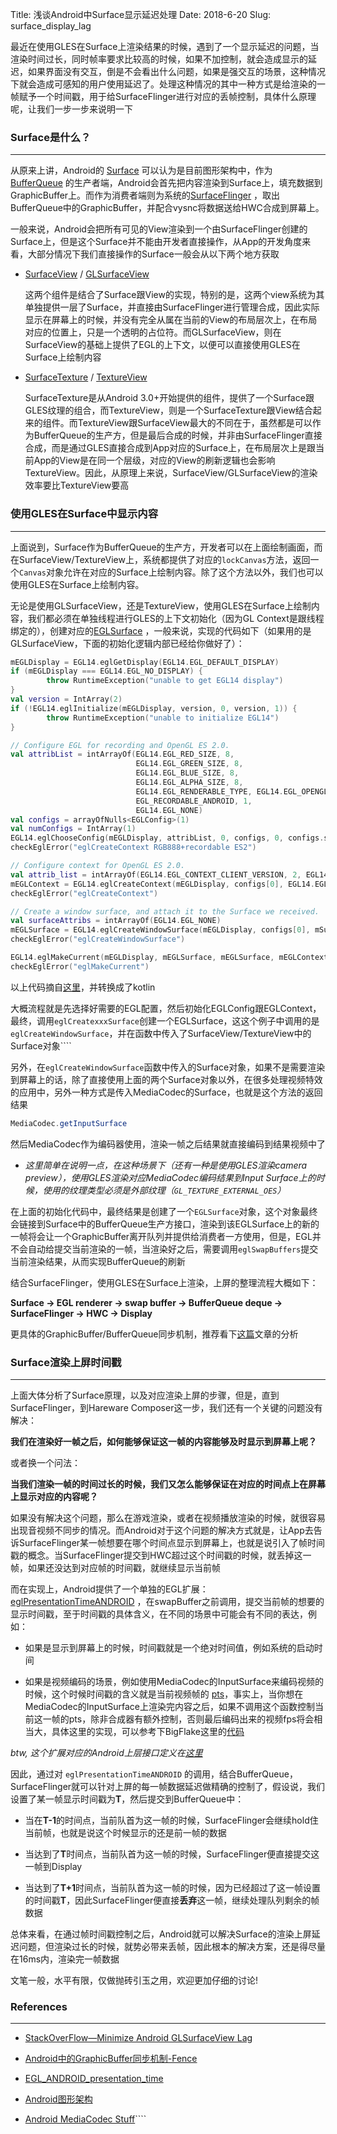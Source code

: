 Title: 浅谈Android中Surface显示延迟处理
Date: 2018-6-20
Slug: surface_display_lag

最近在使用GLES在Surface上渲染结果的时候，遇到了一个显示延迟的问题，当渲染时间过长，同时帧率要求比较高的时候，如果不加控制，就会造成显示的延迟，如果界面没有交互，倒是不会看出什么问题，如果是强交互的场景，这种情况下就会造成可感知的用户使用延迟了。处理这种情况的其中一种方式是给渲染的一帧赋予一个时间戳，用于给SurfaceFlinger进行对应的丢帧控制，具体什么原理呢，让我们一步一步来说明一下

### Surface是什么？

---

从原来上讲，Android的 [Surface](https://developer.android.com/reference/android/view/Surface) 可以认为是目前图形架构中，作为 [BufferQueue](https://source.android.com/devices/graphics/arch-bq-gralloc) 的生产者端，Android会首先把内容渲染到Surface上，填充数据到GraphicBuffer上。而作为消费者端则为系统的[SurfaceFlinger](https://source.android.com/devices/graphics/arch-sf-hwc) ，取出BufferQueue中的GraphicBuffer，并配合vysnc将数据送给HWC合成到屏幕上。

一般来说，Android会把所有可见的View渲染到一个由SurfaceFlinger创建的Surface上，但是这个Surface并不能由开发者直接操作，从App的开发角度来看，大部分情况下我们直接操作的Surface一般会从以下两个地方获取

- [SurfaceView](https://developer.android.com/reference/android/view/SurfaceView) / [GLSurfaceView](https://kapeli.com/dash_share?docset_file=Android&docset_name=Android&path=developer.android.com/reference/android/opengl/GLSurfaceView.html&platform=android&repo=Main&source=https://developer.android.com/reference/android/opengl/GLSurfaceView.html&version=8.1.0)

    这两个组件是结合了Surface跟View的实现，特别的是，这两个view系统为其单独提供一层了Surface，并直接由SurfaceFlinger进行管理合成，因此实际显示在屏幕上的时候，并没有完全从属在当前的View的布局层次上，在布局对应的位置上，只是一个透明的占位符。而GLSurfaceView，则在SurfaceView的基础上提供了EGL的上下文，以便可以直接使用GLES在Surface上绘制内容

- [SurfaceTexture](https://developer.android.com/reference/android/graphics/SurfaceTexture) / [TextureView](https://developer.android.com/reference/android/view/TextureView)

     SurfaceTexture是从Android 3.0+开始提供的组件，提供了一个Surface跟GLES纹理的组合，而TextureView，则是一个SurfaceTexture跟View结合起来的组件。而TextureView跟SurfaceView最大的不同在于，虽然都是可以作为BufferQueue的生产方，但是最后合成的时候，并非由SurfaceFlinger直接合成，而是通过GLES直接合成到App对应的Surface上，在布局层次上是跟当前App的View是在同一个层级，对应的View的刷新逻辑也会影响TextureView。因此，从原理上来说，SurfaceView/GLSurfaceView的渲染效率要比TextureView要高

### 使用GLES在Surface中显示内容

---

上面说到，Surface作为BufferQueue的生产方，开发者可以在上面绘制画面，而在SurfaceView/TextureView上，系统都提供了对应的``lockCanvas``方法，返回一个``Canvas``对象允许在对应的Surface上绘制内容。除了这个方法以外，我们也可以使用GLES在Surface上绘制内容。

无论是使用GLSurfaceView，还是TextureView，使用GLES在Surface上绘制内容，我们都必须在单独线程进行GLES的上下文初始化（因为GL Context是跟线程绑定的），创建对应的[EGLSurface](https://source.android.com/devices/graphics/arch-egl-opengl) ，一般来说，实现的代码如下（如果用的是GLSurfaceView，下面的初始化逻辑内部已经给你做好了）：

```kotlin
mEGLDisplay = EGL14.eglGetDisplay(EGL14.EGL_DEFAULT_DISPLAY)
if (mEGLDisplay === EGL14.EGL_NO_DISPLAY) {
        throw RuntimeException("unable to get EGL14 display")
}
val version = IntArray(2)
if (!EGL14.eglInitialize(mEGLDisplay, version, 0, version, 1)) {
        throw RuntimeException("unable to initialize EGL14")
}

// Configure EGL for recording and OpenGL ES 2.0.
val attribList = intArrayOf(EGL14.EGL_RED_SIZE, 8, 
                            EGL14.EGL_GREEN_SIZE, 8, 
                            EGL14.EGL_BLUE_SIZE, 8, 
                            EGL14.EGL_ALPHA_SIZE, 8,
                            EGL14.EGL_RENDERABLE_TYPE, EGL14.EGL_OPENGL_ES2_BIT,                 
                            EGL_RECORDABLE_ANDROID, 1, 
                            EGL14.EGL_NONE)
val configs = arrayOfNulls<EGLConfig>(1)
val numConfigs = IntArray(1)
EGL14.eglChooseConfig(mEGLDisplay, attribList, 0, configs, 0, configs.size, numConfigs, 0)
checkEglError("eglCreateContext RGB888+recordable ES2")

// Configure context for OpenGL ES 2.0.
val attrib_list = intArrayOf(EGL14.EGL_CONTEXT_CLIENT_VERSION, 2, EGL14.EGL_NONE)
mEGLContext = EGL14.eglCreateContext(mEGLDisplay, configs[0], EGL14.EGL_NO_CONTEXT, attrib_list, 0)
checkEglError("eglCreateContext")

// Create a window surface, and attach it to the Surface we received.
val surfaceAttribs = intArrayOf(EGL14.EGL_NONE)
mEGLSurface = EGL14.eglCreateWindowSurface(mEGLDisplay, configs[0], mSurface, surfaceAttribs, 0)
checkEglError("eglCreateWindowSurface")

EGL14.eglMakeCurrent(mEGLDisplay, mEGLSurface, mEGLSurface, mEGLContext)
checkEglError("eglMakeCurrent")
```

以上代码摘自[这里](https://bigflake.com/mediacodec/CameraToMpegTest.java.txt)，并转换成了kotlin

大概流程就是先选择好需要的EGL配置，然后初始化EGLConfig跟EGLContext，最终，调用``eglCreatexxxSurface``创建一个EGLSurface，这这个例子中调用的是``eglCreateWindowSurface``，并在函数中传入了SurfaceView/TextureView中的Surface对象````

另外，在`eglCreateWindowSurface`函数中传入的Surface对象，如果不是需要渲染到屏幕上的话，除了直接使用上面的两个Surface对象以外，在很多处理视频特效的应用中，另外一种方式是传入MediaCodec的Surface，也就是这个方法的返回结果

```java
MediaCodec.getInputSurface
```

然后MediaCodec作为编码器使用，渲染一帧之后结果就直接编码到结果视频中了

- *这里简单在说明一点，在这种场景下（还有一种是使用GLES渲染camera preview），使用GLES渲染对应MediaCodec编码结果到Input Surface上的时候，使用的纹理类型必须是外部纹理（``GL_TEXTURE_EXTERNAL_OES``）*

在上面的初始化代码中，最终结果是创建了一个``EGLSurface``对象，这个对象最终会链接到Surface中的BufferQueue生产方接口，渲染到该EGLSurface上的新的一帧将会让一个GraphicBuffer离开队列并提供给消费者一方使用，但是，EGL并不会自动给提交当前渲染的一帧，当渲染好之后，需要调用``eglSwapBuffers``提交当前渲染结果，从而实现BufferQueue的刷新

结合SurfaceFlinger，使用GLES在Surface上渲染，上屏的整理流程大概如下：

**Surface -> EGL renderer -> swap buffer -> BufferQueue deque -> SurfaceFlinger -> HWC -> Display**

更具体的GraphicBuffer/BufferQueue同步机制，推荐看下[这篇](https://blog.csdn.net/jinzhuojun/article/details/39698317)文章的分析

### Surface渲染上屏时间戳

---

上面大体分析了Surface原理，以及对应渲染上屏的步骤，但是，直到SurfaceFlinger，到Hareware Composer这一步，我们还有一个关键的问题没有解决：

**我们在渲染好一帧之后，如何能够保证这一帧的内容能够及时显示到屏幕上呢？**

或者换一个问法：

**当我们渲染一帧的时间过长的时候，我们又怎么能够保证在对应的时间点上在屏幕上显示对应的内容呢？**

如果没有解决这个问题，那么在游戏渲染，或者在视频播放渲染的时候，就很容易出现音视频不同步的情况。而Android对于这个问题的解决方式就是，让App去告诉SurfaceFlinger某一帧想要在哪个时间点显示到屏幕上，也就是说引入了帧时间戳的概念。当SurfaceFlinger提交到HWC超过这个时间戳的时候，就丢掉这一帧，如果还没达到对应帧的时间戳，就继续显示当前帧

而在实现上，Android提供了一个单独的EGL扩展：[eglPresentationTimeANDROID](https://www.khronos.org/registry/EGL/extensions/ANDROID/EGL_ANDROID_presentation_time.txt) ，在swapBuffer之前调用，提交当前帧的想要的显示时间戳，至于时间戳的具体含义，在不同的场景中可能会有不同的表达，例如：

- 如果是显示到屏幕上的时候，时间戳就是一个绝对时间值，例如系统的启动时间

- 如果是视频编码的场景，例如使用MediaCodec的InputSurface来编码视频的时候，这个时候时间戳的含义就是当前视频帧的 [pts](https://en.wikipedia.org/wiki/Presentation_timestamp)，事实上，当你想在MediaCodec的InputSurface上渲染完内容之后，如果不调用这个函数控制当前这一帧的pts，除非合成器有额外控制，否则最后编码出来的视频fps将会相当大，具体这里的实现，可以参考下BigFlake这里的[代码](https://bigflake.com/mediacodec/EncodeAndMuxTest.java.txt)

*btw, 这个扩展对应的Android上层接口定义在[这里](https://developer.android.com/reference/android/opengl/EGLExt.html)*

因此，通过对 ``eglPresentationTimeANDROID`` 的调用，结合BufferQueue，SurfaceFlinger就可以针对上屏的每一帧数据延迟做精确的控制了，假设说，我们设置了某一帧显示时间戳为**T**，然后提交到BufferQueue中：

- 当在**T-1**的时间点，当前队首为这一帧的时候，SurfaceFlinger会继续hold住当前帧，也就是说这个时候显示的还是前一帧的数据

- 当达到了**T**时间点，当前队首为这一帧的时候，SurfaceFlinger便直接提交这一帧到Display

- 当达到了**T+1**时间点，当前队首为这一帧的时候，因为已经超过了这一帧设置的时间戳**T**，因此SurfaceFlinger便直接**丢弃**这一帧，继续处理队列剩余的帧数据

总体来看，在通过帧时间戳控制之后，Android就可以解决Surface的渲染上屏延迟问题，但渲染过长的时候，就势必带来丢帧，因此根本的解决方案，还是得尽量在16ms内，渲染完一帧数据

文笔一般，水平有限，仅做抛砖引玉之用，欢迎更加仔细的讨论!

### References

---

- [StackOverFlow—Minimize Android GLSurfaceView Lag](https://stackoverflow.com/questions/26317132/minimize-android-glsurfaceview-lag/)

- [Android中的GraphicBuffer同步机制-Fence](https://blog.csdn.net/jinzhuojun/article/details/39698317)

- [EGL_ANDROID_presentation_time](https://www.khronos.org/registry/EGL/extensions/ANDROID/EGL_ANDROID_presentation_time.txt)

- [Android图形架构](https://source.android.com/devices/graphics/)

- [Android MediaCodec Stuff](https://bigflake.com/mediacodec/)````
